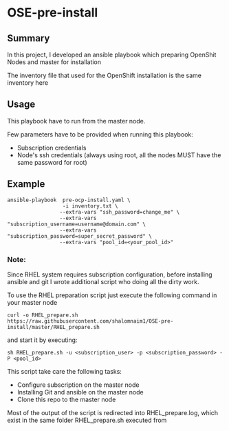 # OSE-pre-install

## Summary

In this project, I developed an ansible playbook which preparing OpenShit Nodes and master for installation

The inventory file that used for the OpenShift installation is the same inventory here

## Usage
This playbook have to run from the master node.

Few parameters have to be provided when running this playbook:
* Subscription credentials
* Node's ssh credentials  (always using root, all the nodes MUST have the same password for root)

## Example
```shell
ansible-playbook  pre-ocp-install.yaml \
                  -i inventory.txt \
                 --extra-vars "ssh_password=change_me" \ 
                 --extra-vars "subscription_username=username@domain.com" \
                 --extra-vars "subscription_password=super_secret_password" \
                 --extra-vars "pool_id=<your_pool_id>"
```
### Note:
Since RHEL system requires subscription configuration, before installing ansible and git I wrote additional script who doing all the dirty work.

To use the RHEL preparation script just execute the following command in your master node

```{shell}
curl -o RHEL_prepare.sh https://raw.githubusercontent.com/shalomnaim1/OSE-pre-install/master/RHEL_prepare.sh
```

and start it by executing:
```{shell}
sh RHEL_prepare.sh -u <subscription_user> -p <subscription_password> -P <pool_id>
```

This script take care the following tasks:
* Configure subscription on the master node
* Installing Git and ansible on the master node
* Clone this repo to the master node

Most of the output of the script is redirected into RHEL_prepare.log, which exist in the same folder RHEL_prepare.sh executed from

